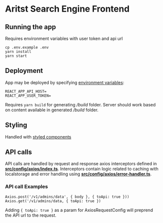 # Aritst Search Engine Frontend

## Running the app

Requires environment variables with user token and api url

    cp .env.example .env
    yarn install
    yarn start

## Deployment

App may be deployed by specifying [environment variables](.env.example):

    REACT_APP_API_HOST=
    REACT_APP_USER_TOKEN=

Requires `yarn build` for generating _/build_ folder. Server should work based on content available in generated _/build_ folder.

## Styling

Handled with [styled components](https://styled-components.com/)

## API calls

API calls are handled by request and response axios interceptors defined in [**src/config/axios/index.ts**](src/config/axios/index.ts). Interceptors contain logic related to caching with localstorage and error handling using [**src/config/axios/error-handler.ts**](src/config/axios/error-handler.ts).

### API call Examples

    Axios.post('/v1/admins/data', { body }, { toApi: true }))
    Axios.get('/v1/admins/data, { toApi: true })

Adding `{ toApi: true }` as a param for AxiosRequestConfig will preprend the API url to the request.
